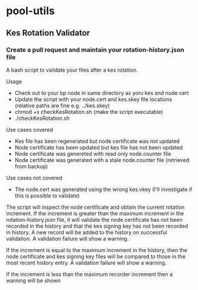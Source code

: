 # pool-utils

## Kes Rotation Validator
### Create a pull request and maintain your rotation-history.json file

A bash script to validate your files after a kes rotation.

Usage
- Check out to your bp node in same directory as yoru kes and node cert
- Update the script with your node.cert and kes.skey file locations (relative paths are fine e.g. ../kes.skey)
- chmod +x checkKesRotation.sh (make the script executable)
- ./checkKesRotation.sh

Use cases covered
- Kes file has been regenerated but node certificate was not updated
- Node certificate has been updated but kes file has not been updated
- Node certificate was genereted with read only node.counter file
- Node certificate was generated with a stale node.counter file (retrieved from backup)

Use cases not covered
- The node.cert was generated using the wrong kes.vkey (I'll investigate if this is possible to validate)

The script will inspect the node certificate and obtain the current rotation increment. 
If the increment is greater than the maximum increment in the rotation-history.json file, it will validate the node certificate has not been recorded in the history and that the kes signing key has not been recorded in history. 
A new record will be added to the history on successful validation.
A validation failure will show a warning.

If the increment is equal to the maximum increment in the history, then the node certificate and kes signing key files will be compared to those in the most recent history entry.
A validation failure will show a warning.

If the increment is less than the maximum recorder increment then a warning will be shown


